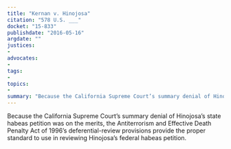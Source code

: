 ```yaml
---
title: "Kernan v. Hinojosa"
citation: "578 U.S. ___"
docket: "15-833"
publishdate: "2016-05-16"
argdate: ""
justices:
- 
advocates:
- 
tags:
- 
topics:
- 
summary: "Because the California Supreme Court’s summary denial of Hinojosa’s state habeas petition was on the merits, the Antiterrorism and Effective Death Penalty Act of 1996’s deferential-review provisions provide the proper standard to use in reviewing Hinojosa’s federal habeas petition."
---
```

Because the California Supreme Court’s summary denial of Hinojosa’s state habeas petition was on the merits, the Antiterrorism and Effective Death Penalty Act of 1996’s deferential-review provisions provide the proper standard to use in reviewing Hinojosa’s federal habeas petition.

